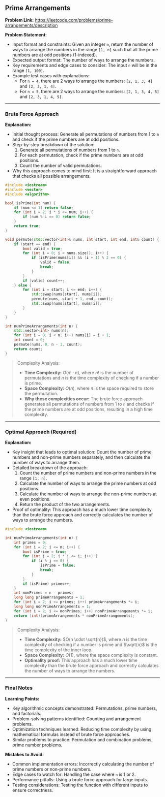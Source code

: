 ## Prime Arrangements
**Problem Link:** https://leetcode.com/problems/prime-arrangements/description

**Problem Statement:**
- Input format and constraints: Given an integer `n`, return the number of ways to arrange the numbers in the range `[1, n]` such that all the prime numbers are at odd positions (1-indexed).
- Expected output format: The number of ways to arrange the numbers.
- Key requirements and edge cases to consider: The input `n` will be in the range `[1, 100]`.
- Example test cases with explanations:
  - For `n = 4`, there are 2 ways to arrange the numbers: `[2, 1, 3, 4]` and `[2, 3, 1, 4]`.
  - For `n = 5`, there are 2 ways to arrange the numbers: `[2, 1, 3, 4, 5]` and `[2, 3, 1, 4, 5]`.

---

### Brute Force Approach

**Explanation:**
- Initial thought process: Generate all permutations of numbers from 1 to `n` and check if the prime numbers are at odd positions.
- Step-by-step breakdown of the solution:
  1. Generate all permutations of numbers from 1 to `n`.
  2. For each permutation, check if the prime numbers are at odd positions.
  3. Count the number of valid permutations.
- Why this approach comes to mind first: It is a straightforward approach that checks all possible arrangements.

```cpp
#include <iostream>
#include <vector>
#include <algorithm>

bool isPrime(int num) {
    if (num <= 1) return false;
    for (int i = 2; i * i <= num; i++) {
        if (num % i == 0) return false;
    }
    return true;
}

void permute(std::vector<int>& nums, int start, int end, int& count) {
    if (start == end) {
        bool valid = true;
        for (int i = 0; i < nums.size(); i++) {
            if (isPrime(nums[i]) && (i + 1) % 2 == 0) {
                valid = false;
                break;
            }
        }
        if (valid) count++;
    } else {
        for (int i = start; i <= end; i++) {
            std::swap(nums[start], nums[i]);
            permute(nums, start + 1, end, count);
            std::swap(nums[start], nums[i]);
        }
    }
}

int numPrimeArrangements(int n) {
    std::vector<int> nums(n);
    for (int i = 0; i < n; i++) nums[i] = i + 1;
    int count = 0;
    permute(nums, 0, n - 1, count);
    return count;
}
```

> Complexity Analysis:
> - **Time Complexity:** $O(n! \cdot n)$, where $n!$ is the number of permutations and $n$ is the time complexity of checking if a number is prime.
> - **Space Complexity:** $O(n)$, where $n$ is the space required to store the permutation.
> - **Why these complexities occur:** The brute force approach generates all permutations of numbers from 1 to `n` and checks if the prime numbers are at odd positions, resulting in a high time complexity.

---

### Optimal Approach (Required)

**Explanation:**
- Key insight that leads to optimal solution: Count the number of prime numbers and non-prime numbers separately, and then calculate the number of ways to arrange them.
- Detailed breakdown of the approach:
  1. Count the number of prime numbers and non-prime numbers in the range `[1, n]`.
  2. Calculate the number of ways to arrange the prime numbers at odd positions.
  3. Calculate the number of ways to arrange the non-prime numbers at even positions.
  4. Return the product of the two arrangements.
- Proof of optimality: This approach has a much lower time complexity than the brute force approach and correctly calculates the number of ways to arrange the numbers.

```cpp
#include <iostream>

int numPrimeArrangements(int n) {
    int primes = 0;
    for (int i = 2; i <= n; i++) {
        bool isPrime = true;
        for (int j = 2; j * j <= i; j++) {
            if (i % j == 0) {
                isPrime = false;
                break;
            }
        }
        if (isPrime) primes++;
    }
    int nonPrimes = n - primes;
    long long primeArrangements = 1;
    for (int i = 2; i <= primes; i++) primeArrangements *= i;
    long long nonPrimeArrangements = 1;
    for (int i = 2; i <= nonPrimes; i++) nonPrimeArrangements *= i;
    return (int)(primeArrangements * nonPrimeArrangements);
}
```

> Complexity Analysis:
> - **Time Complexity:** $O(n \cdot \sqrt{n})$, where $n$ is the time complexity of checking if a number is prime and $\sqrt{n}$ is the time complexity of the inner loop.
> - **Space Complexity:** $O(1)$, where the space complexity is constant.
> - **Optimality proof:** This approach has a much lower time complexity than the brute force approach and correctly calculates the number of ways to arrange the numbers.

---

### Final Notes

**Learning Points:**
- Key algorithmic concepts demonstrated: Permutations, prime numbers, and factorials.
- Problem-solving patterns identified: Counting and arrangement problems.
- Optimization techniques learned: Reducing time complexity by using mathematical formulas instead of brute force approaches.
- Similar problems to practice: Permutation and combination problems, prime number problems.

**Mistakes to Avoid:**
- Common implementation errors: Incorrectly calculating the number of prime numbers or non-prime numbers.
- Edge cases to watch for: Handling the case where `n` is 1 or 2.
- Performance pitfalls: Using a brute force approach for large inputs.
- Testing considerations: Testing the function with different inputs to ensure correctness.